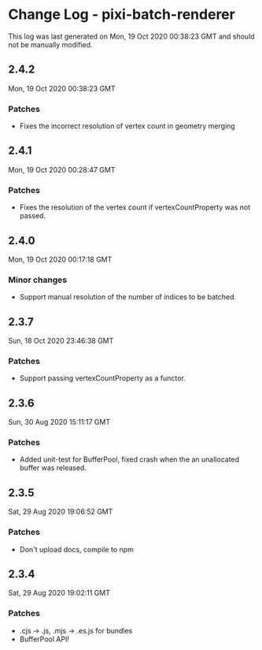 # Change Log - pixi-batch-renderer

This log was last generated on Mon, 19 Oct 2020 00:38:23 GMT and should not be manually modified.

## 2.4.2
Mon, 19 Oct 2020 00:38:23 GMT

### Patches

- Fixes the incorrect resolution of vertex count in geometry merging

## 2.4.1
Mon, 19 Oct 2020 00:28:47 GMT

### Patches

- Fixes the resolution of the vertex count if vertexCountProperty was not passed.

## 2.4.0
Mon, 19 Oct 2020 00:17:18 GMT

### Minor changes

- Support manual resolution of the number of indices to be batched.

## 2.3.7
Sun, 18 Oct 2020 23:46:38 GMT

### Patches

- Support passing vertexCountProperty as a functor.

## 2.3.6
Sun, 30 Aug 2020 15:11:17 GMT

### Patches

- Added unit-test for BufferPool, fixed crash when the an unallocated buffer was released.

## 2.3.5
Sat, 29 Aug 2020 19:06:52 GMT

### Patches

- Don't upload docs, compile to npm

## 2.3.4
Sat, 29 Aug 2020 19:02:11 GMT

### Patches

- .cjs -> .js, .mjs -> .es.js for bundles
- BufferPool API!

